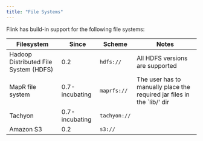 ```yaml
---
title: "File Systems"
---
```


Flink has build-in support for the following file systems:

| Filesystem        | Since           | Scheme  | Notes |
| ------------- |-------------| -----| ------ |
| Hadoop Distributed File System (HDFS)  | 0.2 | `hdfs://`| All HDFS versions are supported |
| MapR file system      | 0.7-incubating      |  `maprfs://` | The user has to manually place the required jar files in the `lib/' dir |
| Tachyon   |    0.7-incubating | `tachyon://` |  |
| Amazon S3 |  0.2 | `s3://` |  |


